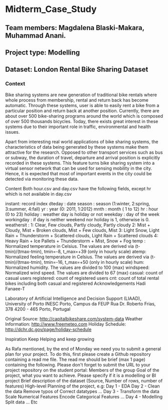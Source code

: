 # Midterm_Case_Study

## Team members: Magdalena Blaski-Makara, Muhammad Anani. 
## Project type: Modelling 
## Dataset: London Rental Bike Sharing Dataset

### Context
Bike sharing systems are new generation of traditional bike rentals where whole process from membership, rental and return back has become automatic. Through these systems, user is able to easily rent a bike from a particular position and return back at another position. Currently, there are about over 500 bike-sharing programs around the world which is composed of over 500 thousands bicycles. Today, there exists great interest in these systems due to their important role in traffic, environmental and health issues.

Apart from interesting real world applications of bike sharing systems, the characteristics of data being generated by these systems make them attractive for the research. Opposed to other transport services such as bus or subway, the duration of travel, departure and arrival position is explicitly recorded in these systems. This feature turns bike sharing system into a virtual sensor network that can be used for sensing mobility in the city. Hence, it is expected that most of important events in the city could be detected via monitoring these data.

Content
Both hour.csv and day.csv have the following fields, except hr which is not available in day.csv

instant: record index
dteday : date
season : season (1:winter, 2:spring, 3:summer, 4:fall)
yr : year (0: 2011, 1:2012)
mnth : month ( 1 to 12)
hr : hour (0 to 23)
holiday : weather day is holiday or not
weekday : day of the week
workingday : if day is neither weekend nor holiday is 1, otherwise is 0.
weathersit :
1: Clear, Few clouds, Partly cloudy, Partly cloudy
2: Mist + Cloudy, Mist + Broken clouds, Mist + Few clouds, Mist
3: Light Snow, Light Rain + Thunderstorm + Scattered clouds, Light Rain + Scattered clouds
4: Heavy Rain + Ice Pallets + Thunderstorm + Mist, Snow + Fog
temp : Normalized temperature in Celsius. The values are derived via (t-tmin)/(tmax-tmin), tmin=-8, t_max=+39 (only in hourly scale)
atemp: Normalized feeling temperature in Celsius. The values are derived via (t-tmin)/(tmax-tmin), tmin=-16, t_max=+50 (only in hourly scale)
hum: Normalized humidity. The values are divided to 100 (max)
windspeed: Normalized wind speed. The values are divided to 67 (max)
casual: count of casual users
registered: count of registered users
cnt: count of total rental bikes including both casual and registered
Acknowledgements
Hadi Fanaee-T

Laboratory of Artificial Intelligence and Decision Support (LIAAD), University of Porto
INESC Porto, Campus da FEUP
Rua Dr. Roberto Frias, 378
4200 - 465 Porto, Portugal

Original Source: http://capitalbikeshare.com/system-data
Weather Information: http://www.freemeteo.com
Holiday Schedule: http://dchr.dc.gov/page/holiday-schedule

Inspiration
Keep Helping and keep growing

As Rafa mentioned, by the end of Monday we need you to submit a general plan for your project. To do this, first please create a Github repository containing a read me file. The read me should be brief (max 1 page) containing the following. Please don't forget to submit the URL to your project repository on the student portal:
Members of the group
Goal of the project, what you want to achieve. Please specify if it is a modelling or BI project
Brief description of the dataset (Source, Number of rows, number of features)
High-level Planning of the project, e.g:
Day 1 - EDA
Day 2 - Clean the data
Remove typos of
Correct datatypes
...
Day 3 - Transform the data
Scale Numerical Features
Encode Categorical Features
...
Day 4 - Modelling
Split data
...
Etc
